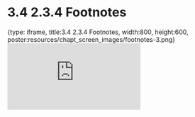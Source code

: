 # 3.4 2.3.4 Footnotes
 
{type: iframe, title:3.4 2.3.4 Footnotes, width:800, height:600, poster:resources/chapt_screen_images/footnotes-3.png}
![](https://vgaysin1.github.io/CURE-MicrobialMysteries-test/footnotes-3.html)
 

 
